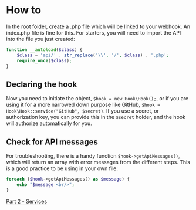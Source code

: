 # How to
In the root folder, create a .php file which will be linked to your webhook. An index.php file is fine for this. For starters, you will need to import the API into the file you just created:
```php
function __autoload($class) {
    $class = 'api/' . str_replace('\\', '/', $class) . '.php';
    require_once($class);
}
```
## Declaring the hook
Now you need to initiate the object, `$hook = new Hook\Hook();`, or if you are using it for a more narrowed down purpose like GitHub, `$hook = Hook\Hook::service("GitHub", $secret)`.
If you use a secret, or authorization key, you can provide this in the `$secret` holder, and the hook will authorize automatically for you.

## Check for API messages
For troubleshooting, there is a handy function `$hook->getApiMessages()`, which will return an array with error messages from the different steps. This is a good practice to be using in your own file:
```php
foreach ($hook->getApiMessages() as $message) {
    echo "$message <br/>";
}
```

[Part 2 - Services](services.md)
